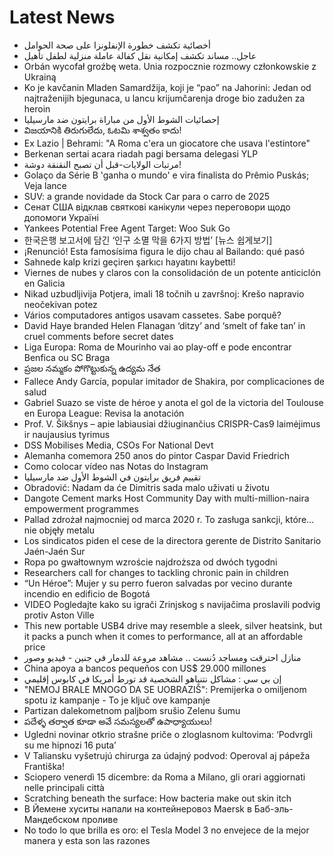 # Latest News
-  أخصائية تكشف خطورة الإنفلونزا على صحة الحوامل
-  عاجل.. مساند تكشف إمكانية نقل كفالة عاملة منزلية لطفل تأهيل
-  Orbán wycofał groźbę weta. Unia rozpocznie rozmowy członkowskie z Ukrainą
-  Ko je kavčanin Mladen Samardžija, koji je “pao” na Jahorini: Jedan od najtraženijih bjegunaca, u lancu krijumčarenja droge bio zadužen za heroin
-  إحصائيات الشوط الأول من مباراة برايتون ضد مارسيليا
-  విజయానికి తిరుగులేదు, ఓటమి శాశ్వతం కాదు!
-  Ex Lazio | Behrami: "A Roma c'era un giocatore che usava l'estintore"
-  Berkenan sertai acara riadah pagi bersama delegasi YLP
-  مرتبات الولايات-قبل أن تصبح النقنقة دوشة!
-  Golaço da Série B 'ganha o mundo' e vira finalista do Prêmio Puskás; Veja lance
-  SUV: a grande novidade da Stock Car para o carro de 2025
-  Сенат США відклав святкові канікули через переговори щодо допомоги Україні
-  Yankees Potential Free Agent Target: Woo Suk Go
-  한국은행 보고서에 담긴 ‘인구 소멸 막을 6가지 방법’ [뉴스 쉽게보기]
-  ¡Renunció! Esta famosísima figura le dijo chau al Bailando: qué pasó
-  Sahnede kalp krizi geçiren şarkıcı hayatını kaybetti!
-  Viernes de nubes y claros con la consolidación de un potente anticiclón en Galicia
-  Nikad uzbudljivija Potjera, imali 18 točnih u završnoj: Krešo napravio neočekivan potez
-  Vários computadores antigos usavam cassetes. Sabe porquê?
-  David Haye branded Helen Flanagan ‘ditzy’ and ‘smelt of fake tan’ in cruel comments before secret dates
-  Liga Europa: Roma de Mourinho vai ao play-off e pode encontrar Benfica ou SC Braga
-  ప్రజల నమ్మకం పోగొట్టుకున్న ఉద్యమ నేత
-  Fallece Andy García, popular imitador de Shakira, por complicaciones de salud
-  Gabriel Suazo se viste de héroe y anota el gol de la victoria del Toulouse en Europa League: Revisa la anotación
-  Prof. V. Šikšnys – apie labiausiai džiuginančius CRISPR-Cas9 laimėjimus ir naujausius tyrimus
-  DSS Mobilises Media, CSOs For National Devt
-  Alemanha comemora 250 anos do pintor Caspar David Friedrich
-  Como colocar vídeo nas Notas do Instagram
-  تقييم فريق برايتون في الشوط الأول ضد مارسيليا
-  Obradović: Nadam da će Dimitris sada malo uživati u životu
-  Dangote Cement marks Host Community Day with multi-million-naira empowerment programmes
-  Pallad zdrożał najmocniej od marca 2020 r. To zasługa sankcji, które… nie objęły metalu
-  Los sindicatos piden el cese de la directora gerente de Distrito Sanitario Jaén-Jaén Sur
-  Ropa po gwałtownym wzroście najdroższa od dwóch tygodni
-  Researchers call for changes to tackling chronic pain in children
-  “Un Héroe”: Mujer y su perro fueron salvadas por vecino durante incendio en edificio de Bogotá
-  VIDEO Pogledajte kako su igrači Zrinjskog s navijačima proslavili podvig protiv Aston Ville
-  This new portable USB4 drive may resemble a sleek, silver heatsink, but it packs a punch when it comes to performance, all at an affordable price
-  منازل احترقت ومساجد دُنست .. مشاهد مروعة للدمار في جنين - فيديو وصور
-  China apoya a bancos pequeños con US$ 29.000 millones
-  إن بي سي : مشاكل نتنياهو الشخصية قد تورط أمريكا في كابوس إقليمي
-  "NEMOJ BRALE MNOGO DA SE UOBRAZIŠ": Premijerka o omiljenom spotu iz kampanje - To je ključ ove kampanje
-  Partizan dalekometnom paljbom srušio Zelenu šumu
-  పదేళ్ళ తర్వాత కూడా అవే సమస్యలతో ఉపాధ్యాయులు!
-  Ugledni novinar otkrio strašne priče o zloglasnom kultovima: ‘Podvrgli su me hipnozi 16 puta’
-  V Taliansku vyšetrujú chirurga za údajný podvod: Operoval aj pápeža Františka!
-  Sciopero venerdì 15 dicembre: da Roma a Milano, gli orari aggiornati nelle principali città
-  Scratching beneath the surface: How bacteria make out skin itch
-  В Йемене хуситы напали на контейнеровоз Maersk в Баб-эль-Мандебском проливе
-  No todo lo que brilla es oro: el Tesla Model 3 no envejece de la mejor manera y esta son las razones
